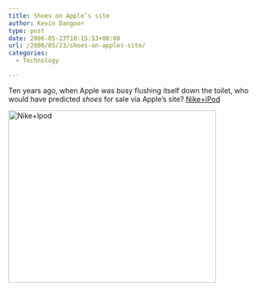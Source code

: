 ```yaml
---
title: Shoes on Apple’s site
author: Kevin Dangoor
type: post
date: 2006-05-23T18:15:53+00:00
url: /2006/05/23/shoes-on-apples-site/
categories:
  - Technology

---
```

Ten years ago, when Apple was busy flushing itself down the toilet, who would have predicted _shoes_ for sale via Apple&#8217;s site? [Nike+iPod][1]

[<img width="412" height="343" alt="Nike+Ipod" id="image1719" src="http://www.blueskyonmars.com/wp-content/uploads/2006/05/NikePlusApple.png" />][1]

 [1]: http://www.apple.com/ipod/nike/gallery.html